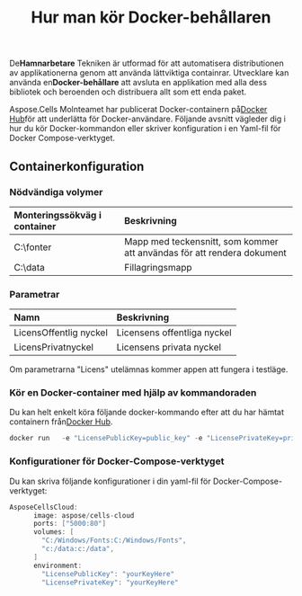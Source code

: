 ﻿---
title: Hur man kör Docker-behållaren
second_title: Aspose.Cells Cloud Documen
type: docs
url: /sv/getting-started/how-to-run-docker-container/
aliases: [/how-to-run-docker-container/]
description: Hur man kör Docker Aspose.Cells Cloud-container. Aspose.Cells Cloud stöder Excel för att skapa, konvertera, slå samman, dela, skydda, hantera interna objekt och så vidare.
weight: 100
kwords: Excel, Office Moln, REST API, Kalkylblad, PDF, CSV, Json, Markdown, Hur man kör Docker-container
---
 De**Hamnarbetare** Tekniken är utformad för att automatisera distributionen av applikationerna genom att använda lättviktiga containrar. Utvecklare kan använda en**Docker-behållare** att avsluta en applikation med alla dess bibliotek och beroenden och distribuera allt som ett enda paket.

 Aspose.Cells Molnteamet har publicerat Docker-containern på[Docker Hub](https://hub.docker.com/r/aspose/cells-cloud)för att underlätta för Docker-användare. Följande avsnitt vägleder dig i hur du kör Docker-kommandon eller skriver konfiguration i en Yaml-fil för Docker Compose-verktyget.

## Containerkonfiguration

### Nödvändiga volymer

|Monteringssökväg i container|Beskrivning|
|:- |:- |
|C:\fonter|Mapp med teckensnitt, som kommer att användas för att rendera dokument|
|C:\data|Fillagringsmapp|

### Parametrar

|Namn|Beskrivning|
|:- |:- |
|LicensOffentlig nyckel|Licensens offentliga nyckel|
|LicensPrivatnyckel|Licensens privata nyckel|

Om parametrarna "Licens" utelämnas kommer appen att fungera i testläge.

### Kör en Docker-container med hjälp av kommandoraden

 Du kan helt enkelt köra följande docker-kommando efter att du har hämtat containern från[Docker Hub](https://href.li/?https://hub.docker.com/r/aspose/cells-cloud).

```JAVA
docker run   -e "LicensePublicKey=public_key" -e "LicensePrivateKey=private_key" -v c:/data:c:/data  -v C:/Windows/Fonts:C:/Windows/Fonts -p 80:5000   aspose/cells-cloud
```

### Konfigurationer för Docker-Compose-verktyget

Du kan skriva följande konfigurationer i din yaml-fil för Docker-Compose-verktyget:

```JAVA
AsposeCellsCloud:
      image: aspose/cells-cloud
      ports: ["5000:80"]
      volumes: [
        "C:/Windows/Fonts:C:/Windows/Fonts",
        "c:/data:c:/data",
      ]
      environment:
        "LicensePublicKey": "yourKeyHere"
        "LicensePrivateKey": "yourKeyHere"
```
